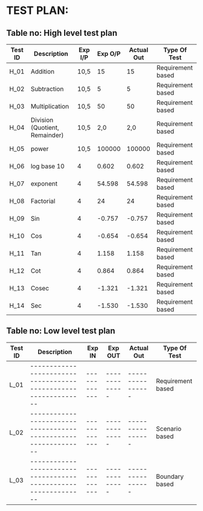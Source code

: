 # TEST PLAN:

## Table no: High level test plan 

| **Test ID** | **Description**                                              | **Exp I/P**  | **Exp O/P** | **Actual Out** |**Type Of Test**  |
|-------------|--------------------------------------------------------------|------------|-------------|----------------|------------------|
|  H_01       |               Addition                                       |  10,5|15 |15 |Requirement based |
|  H_02       |               Subtraction                                    |  10,5|5  |5  |Requirement based |
|  H_03       |               Multiplication                                 |  10,5|50 |50 |Requirement based |
|  H_04       |               Division (Quotient, Remainder)                                      |  10,5|2,0|2,0|Requirement based |
|  H_05       |               power                                          |  10,5|100000 |100000  |Requirement based |
|  H_06       |               log base 10                                    |  4|0.602 |0.602 |Requirement based |
|  H_07       |               exponent                                       |  4|54.598 |54.598  |Requirement based |
|  H_08       |               Factorial                                      |  4|24 |24  |Requirement based |
|  H_09       |               Sin                                      |  4|-0.757 |-0.757 |Requirement based |
|  H_10       |               Cos                                      |  4|-0.654|-0.654 |Requirement based |
|  H_11       |               Tan                                      |  4|1.158 |1.158  |Requirement based |
|  H_12       |               Cot                                      |  4| 0.864|0.864 |Requirement based |
|  H_13       |               Cosec                                      |  4|-1.321 |-1.321  |Requirement based |
|  H_14       |               Sec                                      |  4|-1.530 |-1.530  |Requirement based |



## Table no: Low level test plan

| **Test ID** | **Description**                                              | **Exp IN** | **Exp OUT** | **Actual Out** |**Type Of Test**  |    
|-------------|--------------------------------------------------------------|------------|-------------|----------------|------------------|
|  L_01       |--------------------------------------------------------------|  ------------|-------------|----------------|Requirement based |
|  L_02       |--------------------------------------------------------------|  ------------|-------------|----------------|Scenario based    |
|  L_03       |--------------------------------------------------------------|  ------------|-------------|----------------|Boundary based    |
